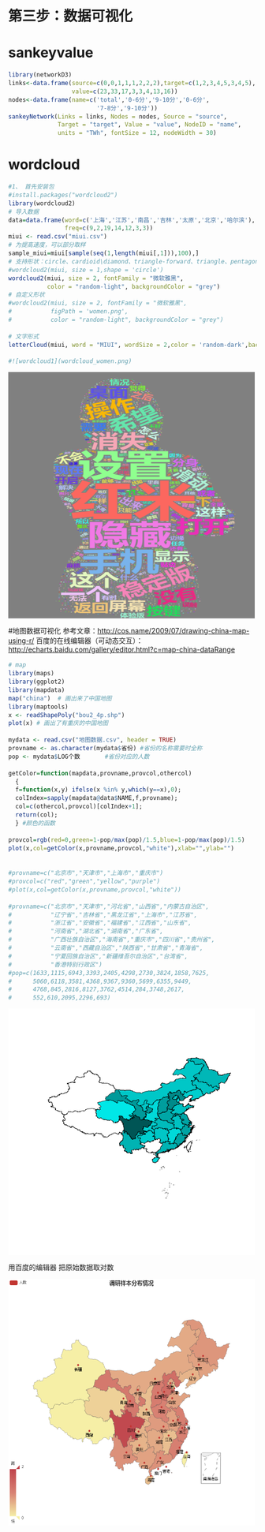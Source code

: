 # 第三步：数据可视化

# sankeyvalue
```R
library(networkD3)
links<-data.frame(source=c(0,0,1,1,1,2,2,2),target=c(1,2,3,4,5,3,4,5),
                  value=c(23,33,17,3,3,4,13,16))
nodes<-data.frame(name=c('total','0-6分','9-10分','0-6分',
                         '7-8分','9-10分'))
sankeyNetwork(Links = links, Nodes = nodes, Source = "source",
              Target = "target", Value = "value", NodeID = "name",
              units = "TWh", fontSize = 12, nodeWidth = 30)
```

# wordcloud
```R
#1、 首先安装包
#install.packages("wordcloud2")
library(wordcloud2)
# 导入数据
data=data.frame(word=c('上海','江苏','南昌','吉林','太原','北京','哈尔滨'),
                freq=c(9,2,19,14,12,3,3))
miui <- read.csv("miui.csv")
# 为提高速度，可以部分取样
sample_miui=miui[sample(seq(1,length(miui[,1])),100),]
# 支持形状：circle、cardioid\diamond、triangle-forward、triangle、pentagon、star
#wordcloud2(miui, size = 1,shape = 'circle') 
wordcloud2(miui, size = 2, fontFamily = "微软雅黑",
           color = "random-light", backgroundColor = "grey")
# 自定义形状
#wordcloud2(miui, size = 2, fontFamily = "微软雅黑",
#           figPath = 'women.png',
#           color = "random-light", backgroundColor = "grey")

# 文字形式
letterCloud(miui, word = "MIUI", wordSize = 2,color = 'random-dark',backgroundColor = "snow")

#![wordcloud1](wordcloud_women.png)
```
 <img src="https://github.com/HoneyMa/Data-analysis-with-R/blob/master/data%20visualization/wordcloud_women.png" width = "500" height = "500" alt="地图数据" align=center />

#地图数据可视化
参考文章：http://cos.name/2009/07/drawing-china-map-using-r/ 
百度的在线编辑器（可动态交互）： http://echarts.baidu.com/gallery/editor.html?c=map-china-dataRange
```R
# map
library(maps)
library(ggplot2)
library(mapdata)
map("china")  # 画出来了中国地图
library(maptools)
x <- readShapePoly("bou2_4p.shp")
plot(x) # 画出了有重庆的中国地图

mydata <- read.csv("地图数据.csv", header = TRUE)
provname <- as.character(mydata$省份) #省份的名称需要时全称
pop <- mydata$LOG个数       #省份对应的人数

getColor=function(mapdata,provname,provcol,othercol)
  {
  f=function(x,y) ifelse(x %in% y,which(y==x),0);
  colIndex=sapply(mapdata@data$NAME,f,provname);
  col=c(othercol,provcol)[colIndex+1];
  return(col);
  } #颜色的函数 

provcol=rgb(red=0,green=1-pop/max(pop)/1.5,blue=1-pop/max(pop)/1.5)
plot(x,col=getColor(x,provname,provcol,"white"),xlab="",ylab="")


#provname=c("北京市","天津市","上海市","重庆市")
#provcol=c("red","green","yellow","purple")
#plot(x,col=getColor(x,provname,provcol,"white"))

#provname=c("北京市","天津市","河北省","山西省","内蒙古自治区",
#           "辽宁省","吉林省","黑龙江省","上海市","江苏省",
#           "浙江省","安徽省","福建省","江西省","山东省",
#           "河南省","湖北省","湖南省","广东省",
#           "广西壮族自治区","海南省","重庆市","四川省","贵州省",
#           "云南省","西藏自治区","陕西省","甘肃省","青海省",
#           "宁夏回族自治区","新疆维吾尔自治区","台湾省",
#           "香港特别行政区")
#pop=c(1633,1115,6943,3393,2405,4298,2730,3824,1858,7625,
#      5060,6118,3581,4368,9367,9360,5699,6355,9449,
#      4768,845,2816,8127,3762,4514,284,3748,2617,
#      552,610,2095,2296,693)
```
 <img src="https://github.com/HoneyMa/Data-analysis-with-R/blob/master/data%20visualization/%E5%9C%B0%E5%9B%BE%E6%95%B0%E6%8D%AE.png" width = "500" height = "500" alt="地图数据" align=center />
 
 用百度的编辑器 把原始数据取对数
 
  <img src="https://github.com/HoneyMa/Data-analysis-with-R/blob/master/data%20visualization/pic/%E8%B0%83%E7%A0%94%E6%A0%B7%E6%9C%AC%E5%88%86%E5%B8%83%E6%83%85%E5%86%B5.png" width = "500" height = "500" alt="调研样本分布情况" align=center />


